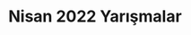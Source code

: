 ---
layout: monthly
title: "Nisan 2022 Yarışmalar"
key: "nisan 2022"
description: "Nisan 2022 son başvuru tarihli tüm edebiyat yarışmaları, kitap okuma yarışmaları, resim yarışmaları, öykü yarışmalarına buradan ulaşabilirsiniz."
permalink: "nisan-2022-yarismalar/"
---
